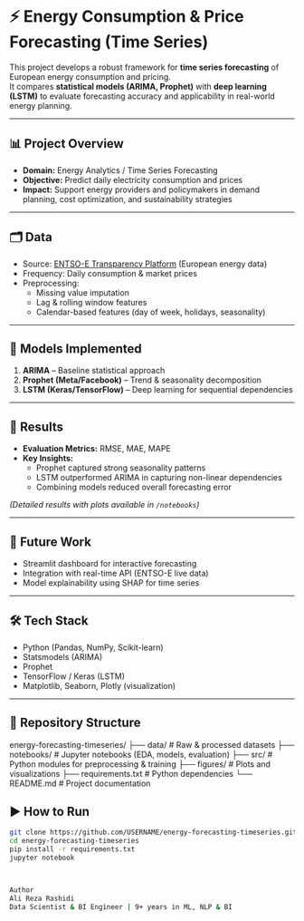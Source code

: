 # ⚡ Energy Consumption & Price Forecasting (Time Series)

This project develops a robust framework for **time series forecasting** of European energy consumption and pricing.  
It compares **statistical models (ARIMA, Prophet)** with **deep learning (LSTM)** to evaluate forecasting accuracy and applicability in real-world energy planning.

---

## 📊 Project Overview
- **Domain:** Energy Analytics / Time Series Forecasting  
- **Objective:** Predict daily electricity consumption and prices  
- **Impact:** Support energy providers and policymakers in demand planning, cost optimization, and sustainability strategies  

---

## 🗂 Data
- Source: [ENTSO-E Transparency Platform](https://transparency.entsoe.eu/) (European energy data)  
- Frequency: Daily consumption & market prices  
- Preprocessing:
  - Missing value imputation
  - Lag & rolling window features
  - Calendar-based features (day of week, holidays, seasonality)

---

## 🧮 Models Implemented
1. **ARIMA** – Baseline statistical approach  
2. **Prophet (Meta/Facebook)** – Trend & seasonality decomposition  
3. **LSTM (Keras/TensorFlow)** – Deep learning for sequential dependencies  

---

## 🎯 Results
- **Evaluation Metrics:** RMSE, MAE, MAPE  
- **Key Insights:**
  - Prophet captured strong seasonality patterns  
  - LSTM outperformed ARIMA in capturing non-linear dependencies  
  - Combining models reduced overall forecasting error  

*(Detailed results with plots available in `/notebooks`)*  

---

## 🚀 Future Work
- Streamlit dashboard for interactive forecasting  
- Integration with real-time API (ENTSO-E live data)  
- Model explainability using SHAP for time series  

---

## 🛠 Tech Stack
- Python (Pandas, NumPy, Scikit-learn)  
- Statsmodels (ARIMA)  
- Prophet  
- TensorFlow / Keras (LSTM)  
- Matplotlib, Seaborn, Plotly (visualization)  

---

## 📂 Repository Structure
energy-forecasting-timeseries/
├── data/ # Raw & processed datasets
├── notebooks/ # Jupyter notebooks (EDA, models, evaluation)
├── src/ # Python modules for preprocessing & training
├── figures/ # Plots and visualizations
├── requirements.txt # Python dependencies
└── README.md # Project documentation


## ▶️ How to Run
```bash
git clone https://github.com/USERNAME/energy-forecasting-timeseries.git
cd energy-forecasting-timeseries
pip install -r requirements.txt
jupyter notebook



Author
Ali Reza Rashidi
Data Scientist & BI Engineer | 9+ years in ML, NLP & BI
